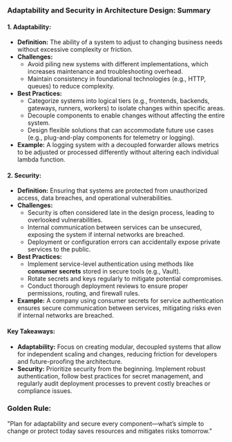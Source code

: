 ### **Adaptability and Security in Architecture Design: Summary**

#### **1. Adaptability:**

- **Definition:** The ability of a system to adjust to changing business needs without excessive complexity or friction.
- **Challenges:**
  - Avoid piling new systems with different implementations, which increases maintenance and troubleshooting overhead.
  - Maintain consistency in foundational technologies (e.g., HTTP, queues) to reduce complexity.
- **Best Practices:**
  - Categorize systems into logical tiers (e.g., frontends, backends, gateways, runners, workers) to isolate changes within specific areas.
  - Decouple components to enable changes without affecting the entire system.
  - Design flexible solutions that can accommodate future use cases (e.g., plug-and-play components for telemetry or logging).
- **Example:** A logging system with a decoupled forwarder allows metrics to be adjusted or processed differently without altering each individual lambda function.

#### **2. Security:**

- **Definition:** Ensuring that systems are protected from unauthorized access, data breaches, and operational vulnerabilities.
- **Challenges:**
  - Security is often considered late in the design process, leading to overlooked vulnerabilities.
  - Internal communication between services can be unsecured, exposing the system if internal networks are breached.
  - Deployment or configuration errors can accidentally expose private services to the public.
- **Best Practices:**
  - Implement service-level authentication using methods like **consumer secrets** stored in secure tools (e.g., Vault).
  - Rotate secrets and keys regularly to mitigate potential compromises.
  - Conduct thorough deployment reviews to ensure proper permissions, routing, and firewall rules.
- **Example:** A company using consumer secrets for service authentication ensures secure communication between services, mitigating risks even if internal networks are breached.

#### **Key Takeaways:**

- **Adaptability:** Focus on creating modular, decoupled systems that allow for independent scaling and changes, reducing friction for developers and future-proofing the architecture.
- **Security:** Prioritize security from the beginning. Implement robust authentication, follow best practices for secret management, and regularly audit deployment processes to prevent costly breaches or compliance issues.

### **Golden Rule:**

"Plan for adaptability and secure every component—what’s simple to change or protect today saves resources and mitigates risks tomorrow."
